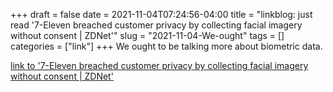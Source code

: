 +++draft = falsedate = 2021-11-04T07:24:56-04:00title = "linkblog: just read '7-Eleven breached customer privacy by collecting facial imagery without consent | ZDNet'"slug = "2021-11-04-We-ought"tags = []categories = ["link"]+++We ought to be talking more about biometric data. [link to '7-Eleven breached customer privacy by collecting facial imagery without consent | ZDNet'](https://www.zdnet.com/article/7-eleven-collected-customer-facial-imagery-during-in-store-surveys-without-consent/)